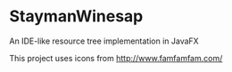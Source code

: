 StaymanWinesap
==============

An IDE-like resource tree implementation in JavaFX

This project uses icons from http://www.famfamfam.com/
